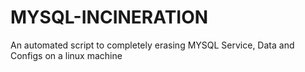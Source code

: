 # MYSQL-INCINERATION
An automated script to completely erasing MYSQL Service, Data and Configs on a linux machine
